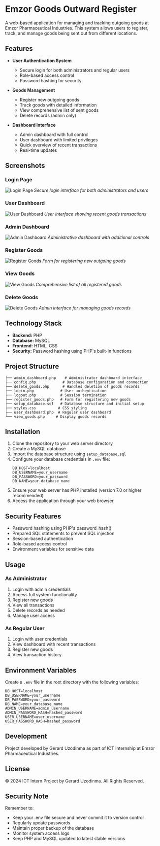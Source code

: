 # Emzor Goods Outward Register

A web-based application for managing and tracking outgoing goods at Emzor Pharmaceutical Industries. This system allows users to register, track, and manage goods being sent out from different locations.

## Features

- **User Authentication System**
  - Secure login for both administrators and regular users
  - Role-based access control
  - Password hashing for security

- **Goods Management**
  - Register new outgoing goods
  - Track goods with detailed information
  - View comprehensive list of sent goods
  - Delete records (admin only)

- **Dashboard Interface**
  - Admin dashboard with full control
  - User dashboard with limited privileges
  - Quick overview of recent transactions
  - Real-time updates

## Screenshots

### Login Page
![Login Page](Screenshots/Screenshot1.png)
*Secure login interface for both administrators and users*

### User Dashboard
![User Dashboard](Screenshots/Screenshot2.png)
*User interface showing recent goods transactions*

### Admin Dashboard
![Admin Dashboard](Screenshots/Screenshot3.png)
*Administrative dashboard with additional controls*

### Register Goods
![Register Goods](Screenshots/Screenshot4.png)
*Form for registering new outgoing goods*

### View Goods
![View Goods](Screenshots/Screenshot5.png)
*Comprehensive list of all registered goods*

### Delete Goods
![Delete Goods](Screenshots/Screenshot6.png)
*Admin interface for managing goods records*

## Technology Stack

- **Backend:** PHP
- **Database:** MySQL
- **Frontend:** HTML, CSS
- **Security:** Password hashing using PHP's built-in functions

## Project Structure

```
├── admin_dashboard.php    # Administrator dashboard interface
├── config.php            # Database configuration and connection
├── delete_goods.php      # Handles deletion of goods records
├── login.php            # User authentication
├── logout.php           # Session termination
├── register_goods.php   # Form for registering new goods
├── setup_database.sql   # Database structure and initial setup
├── styles.css          # CSS styling
├── user_dashboard.php  # Regular user dashboard
└── view_goods.php     # Display goods records
```

## Installation

1. Clone the repository to your web server directory
2. Create a MySQL database
3. Import the database structure using `setup_database.sql`
4. Configure your database credentials in `.env` file:
   ```
   DB_HOST=localhost
   DB_USERNAME=your_username
   DB_PASSWORD=your_password
   DB_NAME=your_database_name
   ```
5. Ensure your web server has PHP installed (version 7.0 or higher recommended)
6. Access the application through your web browser

## Security Features

- Password hashing using PHP's password_hash()
- Prepared SQL statements to prevent SQL injection
- Session-based authentication
- Role-based access control
- Environment variables for sensitive data

## Usage

### As Administrator
1. Login with admin credentials
2. Access full system functionality
3. Register new goods
4. View all transactions
5. Delete records as needed
6. Manage user access

### As Regular User
1. Login with user credentials
2. View dashboard with recent transactions
3. Register new goods
4. View transaction history

## Environment Variables

Create a `.env` file in the root directory with the following variables:
```
DB_HOST=localhost
DB_USERNAME=your_username
DB_PASSWORD=your_password
DB_NAME=your_database_name
ADMIN_USERNAME=admin_username
ADMIN_PASSWORD_HASH=hashed_password
USER_USERNAME=user_username
USER_PASSWORD_HASH=hashed_password
```

## Development

Project developed by Gerard Uzodinma as part of ICT Internship at Emzor Pharmaceutical Industries.

## License

© 2024 ICT Intern Project by Gerard Uzodinma. All Rights Reserved.

## Security Note

Remember to:
- Keep your .env file secure and never commit it to version control
- Regularly update passwords
- Maintain proper backup of the database
- Monitor system access logs
- Keep PHP and MySQL updated to latest stable versions